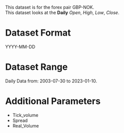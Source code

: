 This dataset is for the forex pair GBP-NOK.    
This dataset looks at the **Daily** _Open_, _High_, _Low_, _Close_.   

# Dataset Format  

YYYY-MM-DD    

# Dataset Range    

Daily Data from: 2003-07-30 to 2023-01-10.    

# Additional Parameters    

* Tick_volume    
* Spread    
* Real_Volume   